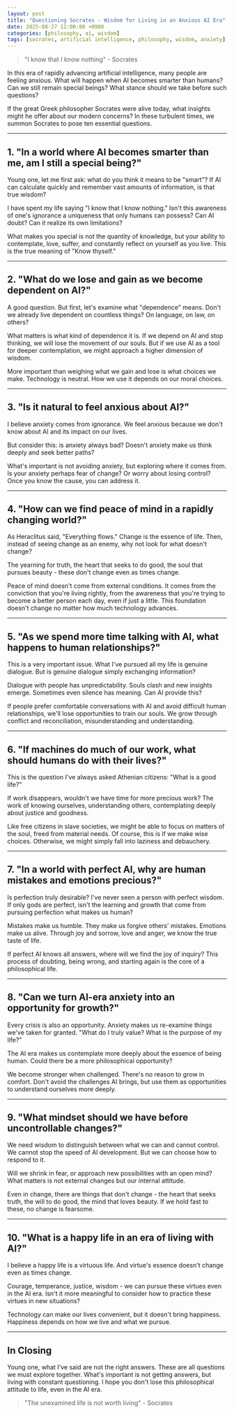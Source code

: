 ```yaml
---
layout: post
title: "Questioning Socrates - Wisdom for Living in an Anxious AI Era"
date: 2025-08-27 12:00:00 +0900
categories: [philosophy, ai, wisdom]
tags: [socrates, artificial intelligence, philosophy, wisdom, anxiety]
---
```


> "I know that I know nothing" - Socrates

In this era of rapidly advancing artificial intelligence, many people are feeling anxious. What will happen when AI becomes smarter than humans? Can we still remain special beings? What stance should we take before such questions?

If the great Greek philosopher Socrates were alive today, what insights might he offer about our modern concerns? In these turbulent times, we summon Socrates to pose ten essential questions.

---

## 1. "In a world where AI becomes smarter than me, am I still a special being?"

Young one, let me first ask: what do you think it means to be "smart"? If AI can calculate quickly and remember vast amounts of information, is that true wisdom?

I have spent my life saying "I know that I know nothing." Isn't this awareness of one's ignorance a uniqueness that only humans can possess? Can AI doubt? Can it realize its own limitations?

What makes you special is not the quantity of knowledge, but your ability to contemplate, love, suffer, and constantly reflect on yourself as you live. This is the true meaning of "Know thyself."

---

## 2. "What do we lose and gain as we become dependent on AI?"

A good question. But first, let's examine what "dependence" means. Don't we already live dependent on countless things? On language, on law, on others?

What matters is what kind of dependence it is. If we depend on AI and stop thinking, we will lose the movement of our souls. But if we use AI as a tool for deeper contemplation, we might approach a higher dimension of wisdom.

More important than weighing what we gain and lose is what choices we make. Technology is neutral. How we use it depends on our moral choices.

---

## 3. "Is it natural to feel anxious about AI?"

I believe anxiety comes from ignorance. We feel anxious because we don't know about AI and its impact on our lives.

But consider this: is anxiety always bad? Doesn't anxiety make us think deeply and seek better paths?

What's important is not avoiding anxiety, but exploring where it comes from. Is your anxiety perhaps fear of change? Or worry about losing control? Once you know the cause, you can address it.

---

## 4. "How can we find peace of mind in a rapidly changing world?"

As Heraclitus said, "Everything flows." Change is the essence of life. Then, instead of seeing change as an enemy, why not look for what doesn't change?

The yearning for truth, the heart that seeks to do good, the soul that pursues beauty - these don't change even as times change.

Peace of mind doesn't come from external conditions. It comes from the conviction that you're living rightly, from the awareness that you're trying to become a better person each day, even if just a little. This foundation doesn't change no matter how much technology advances.

---

## 5. "As we spend more time talking with AI, what happens to human relationships?"

This is a very important issue. What I've pursued all my life is genuine dialogue. But is genuine dialogue simply exchanging information?

Dialogue with people has unpredictability. Souls clash and new insights emerge. Sometimes even silence has meaning. Can AI provide this?

If people prefer comfortable conversations with AI and avoid difficult human relationships, we'll lose opportunities to train our souls. We grow through conflict and reconciliation, misunderstanding and understanding.

---

## 6. "If machines do much of our work, what should humans do with their lives?"

This is the question I've always asked Athenian citizens: "What is a good life?"

If work disappears, wouldn't we have time for more precious work? The work of knowing ourselves, understanding others, contemplating deeply about justice and goodness.

Like free citizens in slave societies, we might be able to focus on matters of the soul, freed from material needs. Of course, this is if we make wise choices. Otherwise, we might simply fall into laziness and debauchery.

---

## 7. "In a world with perfect AI, why are human mistakes and emotions precious?"

Is perfection truly desirable? I've never seen a person with perfect wisdom. If only gods are perfect, isn't the learning and growth that come from pursuing perfection what makes us human?

Mistakes make us humble. They make us forgive others' mistakes. Emotions make us alive. Through joy and sorrow, love and anger, we know the true taste of life.

If perfect AI knows all answers, where will we find the joy of inquiry? This process of doubting, being wrong, and starting again is the core of a philosophical life.

---

## 8. "Can we turn AI-era anxiety into an opportunity for growth?"

Every crisis is also an opportunity. Anxiety makes us re-examine things we've taken for granted. "What do I truly value? What is the purpose of my life?"

The AI era makes us contemplate more deeply about the essence of being human. Could there be a more philosophical opportunity?

We become stronger when challenged. There's no reason to grow in comfort. Don't avoid the challenges AI brings, but use them as opportunities to understand ourselves more deeply.

---

## 9. "What mindset should we have before uncontrollable changes?"

We need wisdom to distinguish between what we can and cannot control. We cannot stop the speed of AI development. But we can choose how to respond to it.

Will we shrink in fear, or approach new possibilities with an open mind? What matters is not external changes but our internal attitude.

Even in change, there are things that don't change - the heart that seeks truth, the will to do good, the mind that loves beauty. If we hold fast to these, no change is fearsome.

---

## 10. "What is a happy life in an era of living with AI?"

I believe a happy life is a virtuous life. And virtue's essence doesn't change even as times change.

Courage, temperance, justice, wisdom - we can pursue these virtues even in the AI era. Isn't it more meaningful to consider how to practice these virtues in new situations?

Technology can make our lives convenient, but it doesn't bring happiness. Happiness depends on how we live and what we pursue.

---

## In Closing

Young one, what I've said are not the right answers. These are all questions we must explore together. What's important is not getting answers, but living with constant questioning. I hope you don't lose this philosophical attitude to life, even in the AI era.

> "The unexamined life is not worth living" - Socrates